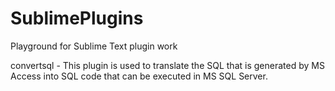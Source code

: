 # SublimePlugins
Playground for Sublime Text plugin work

convertsql - This plugin is used to translate the SQL that is generated by MS Access into SQL code that can be executed in MS SQL Server.

